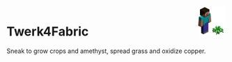 <img src=icon.gif width=64 height=64 align=right>

# Twerk4Fabric
Sneak to grow crops and amethyst, spread grass and oxidize copper.